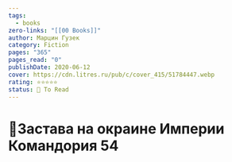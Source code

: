 ```yaml
---
tags:
  - books
zero-links: "[[00 Books]]"
author: Марцин Гузек
category: Fiction
pages: "365"
pages_read: "0"
publishDate: 2020-06-12
cover: https://cdn.litres.ru/pub/c/cover_415/51784447.webp
rating: ⭐⭐⭐⭐⭐
status: 📌 To Read
---
```

# 📔Застава на окраине Империи Командория 54
